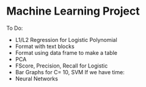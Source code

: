 # Machine Learning Project
To Do: 
- L1/L2 Regression for Logistic Polynomial 
- Format with text blocks 
- Format using data frame to make a table 
- PCA 
- FScore, Precision, Recall for Logistic 
- Bar Graphs for C= 10, SVM
If we have time: 
- Neural Networks 
